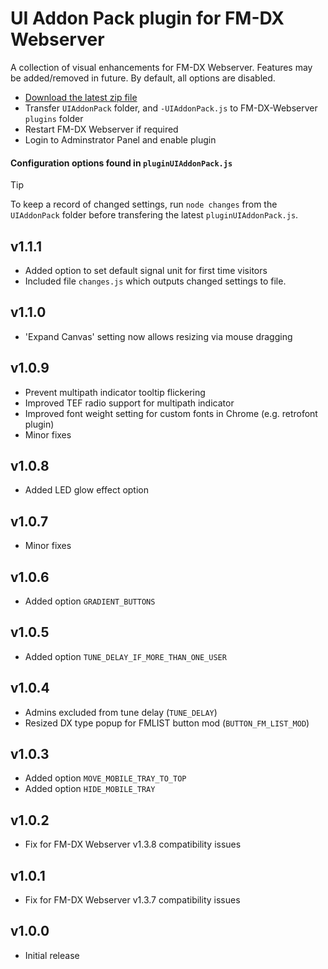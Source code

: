 # UI Addon Pack plugin for FM-DX Webserver

A collection of visual enhancements for FM-DX Webserver. Features may be added/removed in future. By default, all options are disabled.

* [Download the latest zip file](https://github.com/AmateurAudioDude/FM-DX-Webserver-Plugin-UI-Addon-Pack/archive/refs/heads/main.zip)
* Transfer `UIAddonPack` folder, and `-UIAddonPack.js` to FM-DX-Webserver `plugins` folder
* Restart FM-DX Webserver if required
* Login to Adminstrator Panel and enable plugin

#### Configuration options found in `pluginUIAddonPack.js`

> [!TIP]
> To keep a record of changed settings, run `node changes` from the `UIAddonPack` folder before transfering the latest `pluginUIAddonPack.js`.

v1.1.1
------
* Added option to set default signal unit for first time visitors
* Included file `changes.js` which outputs changed settings to file.

v1.1.0
------
* 'Expand Canvas' setting now allows resizing via mouse dragging

v1.0.9
------
* Prevent multipath indicator tooltip flickering
* Improved TEF radio support for multipath indicator
* Improved font weight setting for custom fonts in Chrome (e.g. retrofont plugin)
* Minor fixes

v1.0.8
------
* Added LED glow effect option

v1.0.7
------
* Minor fixes

v1.0.6
------
* Added option `GRADIENT_BUTTONS`

v1.0.5
------
* Added option `TUNE_DELAY_IF_MORE_THAN_ONE_USER`

v1.0.4
------
* Admins excluded from tune delay (`TUNE_DELAY`)
* Resized DX type popup for FMLIST button mod (`BUTTON_FM_LIST_MOD`)

v1.0.3
------
* Added option `MOVE_MOBILE_TRAY_TO_TOP`
* Added option `HIDE_MOBILE_TRAY`

v1.0.2
------
* Fix for FM-DX Webserver v1.3.8 compatibility issues

v1.0.1
------
* Fix for FM-DX Webserver v1.3.7 compatibility issues

v1.0.0
------
* Initial release

